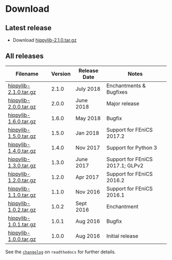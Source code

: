 # Download

## Latest release
- Download [hippylib-2.1.0.tar.gz](https://goo.gl/N7g6wU)

## All releases

**Filename** | **Version** | **Release Date** | **Notes** |
 ----------- | ----------- | ---------------- | --------- |
[hippylib-2.1.0.tar.gz](https://goo.gl/N7g6wU) | 2.1.0 | July 2018 | Enchantments & Bugfixes |
[hippylib-2.0.0.tar.gz](https://goo.gl/hYazvu) | 2.0.0 | June 2018 | Major release |
[hippylib-1.6.0.tar.gz](https://goo.gl/FsoZsG) | 1.6.0 | May 2018 | Bugfix |
[hippylib-1.5.0.tar.gz](https://goo.gl/doJZRB) | 1.5.0 | Jan 2018 | Support for FEniCS 2017.2 |
[hippylib-1.4.0.tar.gz](https://goo.gl/37bskk) | 1.4.0 | Nov 2017 | Support for Python 3 |
[hippylib-1.3.0.tar.gz](https://goo.gl/NgJ887) | 1.3.0 | June 2017 | Support for FEniCS 2017.1; GLPv2 |
[hippylib-1.2.0.tar.gz](https://goo.gl/OcvROZ) | 1.2.0 | Apr 2017 | Support for FEniCS 2016.2 |
[hippylib-1.1.0.tar.gz](https://goo.gl/pDb10B) | 1.1.0 | Nov 2016 | Support for FEniCS 2016.1 |
[hippylib-1.0.2.tar.gz](https://goo.gl/wMb18C) | 1.0.2 | Sept 2016 | Enchantment |
[hippylib-1.0.1.tar.gz](https://goo.gl/srnvsc) | 1.0.1 | Aug 2016 | Bugfix |
[hippylib-1.0.0.tar.gz](https://goo.gl/h7HUFJ) | 1.0.0 | Aug 2016 | Initial release |

See the [`changelog`](http://hippylib.readthedocs.io/en/latest/changelog.html) on `readthedocs` for further details. 